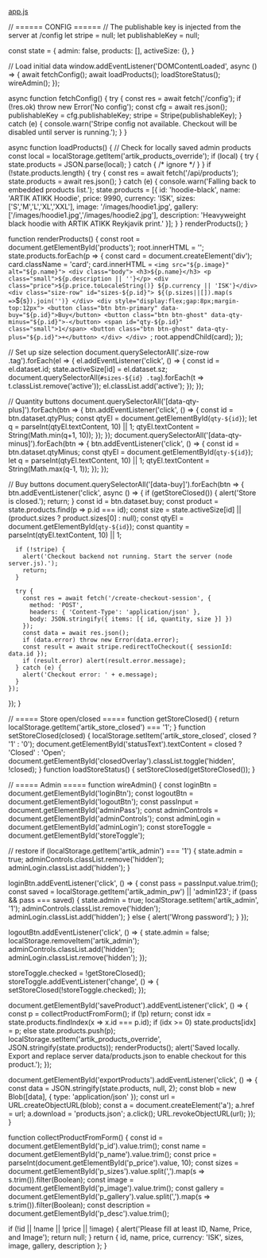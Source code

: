 [app.js](https://github.com/user-attachments/files/22723187/app.js)

// ====== CONFIG ======
// The publishable key is injected from the server at /config
let stripe = null;
let publishableKey = null;

const state = {
  admin: false,
  products: [],
  activeSize: {},
}

// Load initial data
window.addEventListener('DOMContentLoaded', async () => {
  await fetchConfig();
  await loadProducts();
  loadStoreStatus();
  wireAdmin();
});

async function fetchConfig() {
  try {
    const res = await fetch('/config');
    if (!res.ok) throw new Error('No config');
    const cfg = await res.json();
    publishableKey = cfg.publishableKey;
    stripe = Stripe(publishableKey);
  } catch (e) {
    console.warn('Stripe config not available. Checkout will be disabled until server is running.');
  }
}

async function loadProducts() {
  // Check for locally saved admin products
  const local = localStorage.getItem('artik_products_override');
  if (local) {
    try {
      state.products = JSON.parse(local);
    } catch { /* ignore */ }
  }
  if (!state.products.length) {
    try {
      const res = await fetch('/api/products');
      state.products = await res.json();
    } catch (e) {
      console.warn('Falling back to embedded products list.');
      state.products = [{
        id: 'hoodie-black',
        name: 'ARTIK ATIKK Hoodie',
        price: 9990,
        currency: 'ISK',
        sizes: ['S','M','L','XL','XXL'],
        image: '/images/hoodie1.jpg',
        gallery: ['/images/hoodie1.jpg','/images/hoodie2.jpg'],
        description: 'Heavyweight black hoodie with ARTIK ATIKK Reykjavik print.'
      }];
    }
  }
  renderProducts();
}

function renderProducts() {
  const root = document.getElementById('products');
  root.innerHTML = '';
  state.products.forEach(p => {
    const card = document.createElement('div');
    card.className = 'card';
    card.innerHTML = `
      <img src="${p.image}" alt="${p.name}">
      <div class="body">
        <h3>${p.name}</h3>
        <p class="small">${p.description || ''}</p>
        <div class="price">${p.price.toLocaleString()} ${p.currency || 'ISK'}</div>
        <div class="size-row" id="sizes-${p.id}">
          ${(p.sizes||[]).map(s => `<span class="tag" data-sz="${s}" data-id="${p.id}">${s}</span>`).join('')}
        </div>
        <div style="display:flex;gap:8px;margin-top:12px">
          <button class="btn btn-primary" data-buy="${p.id}">Buy</button>
          <button class="btn btn-ghost" data-qty-minus="${p.id}">-</button>
          <span id="qty-${p.id}" class="small">1</span>
          <button class="btn btn-ghost" data-qty-plus="${p.id}">+</button>
        </div>
      </div>
    `;
    root.appendChild(card);
  });

  // Set up size selection
  document.querySelectorAll('.size-row .tag').forEach(el => {
    el.addEventListener('click', () => {
      const id = el.dataset.id;
      state.activeSize[id] = el.dataset.sz;
      document.querySelectorAll(`#sizes-${id} .tag`).forEach(t => t.classList.remove('active'));
      el.classList.add('active');
    });
  });

  // Quantity buttons
  document.querySelectorAll('[data-qty-plus]').forEach(btn => {
    btn.addEventListener('click', () => {
      const id = btn.dataset.qtyPlus;
      const qtyEl = document.getElementById(`qty-${id}`);
      let q = parseInt(qtyEl.textContent, 10) || 1;
      qtyEl.textContent = String(Math.min(q+1, 10));
    });
  });
  document.querySelectorAll('[data-qty-minus]').forEach(btn => {
    btn.addEventListener('click', () => {
      const id = btn.dataset.qtyMinus;
      const qtyEl = document.getElementById(`qty-${id}`);
      let q = parseInt(qtyEl.textContent, 10) || 1;
      qtyEl.textContent = String(Math.max(q-1, 1));
    });
  });

  // Buy buttons
  document.querySelectorAll('[data-buy]').forEach(btn => {
    btn.addEventListener('click', async () => {
      if (getStoreClosed()) {
        alert('Store is closed.');
        return;
      }
      const id = btn.dataset.buy;
      const product = state.products.find(p => p.id === id);
      const size = state.activeSize[id] || (product.sizes ? product.sizes[0] : null);
      const qtyEl = document.getElementById(`qty-${id}`);
      const quantity = parseInt(qtyEl.textContent, 10) || 1;

      if (!stripe) {
        alert('Checkout backend not running. Start the server (node server.js).');
        return;
      }

      try {
        const res = await fetch('/create-checkout-session', {
          method: 'POST',
          headers: { 'Content-Type': 'application/json' },
          body: JSON.stringify({ items: [{ id, quantity, size }] })
        });
        const data = await res.json();
        if (data.error) throw new Error(data.error);
        const result = await stripe.redirectToCheckout({ sessionId: data.id });
        if (result.error) alert(result.error.message);
      } catch (e) {
        alert('Checkout error: ' + e.message);
      }
    });
  });
}

// ===== Store open/closed =====
function getStoreClosed() {
  return localStorage.getItem('artik_store_closed') === '1';
}
function setStoreClosed(closed) {
  localStorage.setItem('artik_store_closed', closed ? '1' : '0');
  document.getElementById('statusText').textContent = closed ? 'Closed' : 'Open';
  document.getElementById('closedOverlay').classList.toggle('hidden', !closed);
}
function loadStoreStatus() {
  setStoreClosed(getStoreClosed());
}

// ===== Admin =====
function wireAdmin() {
  const loginBtn = document.getElementById('loginBtn');
  const logoutBtn = document.getElementById('logoutBtn');
  const passInput = document.getElementById('adminPass');
  const adminControls = document.getElementById('adminControls');
  const adminLogin = document.getElementById('adminLogin');
  const storeToggle = document.getElementById('storeToggle');

  // restore
  if (localStorage.getItem('artik_admin') === '1') {
    state.admin = true;
    adminControls.classList.remove('hidden');
    adminLogin.classList.add('hidden');
  }

  loginBtn.addEventListener('click', () => {
    const pass = passInput.value.trim();
    const saved = localStorage.getItem('artik_admin_pw') || 'admin123';
    if (pass && pass === saved) {
      state.admin = true;
      localStorage.setItem('artik_admin', '1');
      adminControls.classList.remove('hidden');
      adminLogin.classList.add('hidden');
    } else {
      alert('Wrong password');
    }
  });

  logoutBtn.addEventListener('click', () => {
    state.admin = false;
    localStorage.removeItem('artik_admin');
    adminControls.classList.add('hidden');
    adminLogin.classList.remove('hidden');
  });

  storeToggle.checked = !getStoreClosed();
  storeToggle.addEventListener('change', () => {
    setStoreClosed(!storeToggle.checked);
  });

  document.getElementById('saveProduct').addEventListener('click', () => {
    const p = collectProductFromForm();
    if (!p) return;
    const idx = state.products.findIndex(x => x.id === p.id);
    if (idx >= 0) state.products[idx] = p; else state.products.push(p);
    localStorage.setItem('artik_products_override', JSON.stringify(state.products));
    renderProducts();
    alert('Saved locally. Export and replace server data/products.json to enable checkout for this product.');
  });

  document.getElementById('exportProducts').addEventListener('click', () => {
    const data = JSON.stringify(state.products, null, 2);
    const blob = new Blob([data], { type: 'application/json' });
    const url = URL.createObjectURL(blob);
    const a = document.createElement('a');
    a.href = url;
    a.download = 'products.json';
    a.click();
    URL.revokeObjectURL(url);
  });
}

function collectProductFromForm() {
  const id = document.getElementById('p_id').value.trim();
  const name = document.getElementById('p_name').value.trim();
  const price = parseInt(document.getElementById('p_price').value, 10);
  const sizes = document.getElementById('p_sizes').value.split(',').map(s => s.trim()).filter(Boolean);
  const image = document.getElementById('p_image').value.trim();
  const gallery = document.getElementById('p_gallery').value.split(',').map(s => s.trim()).filter(Boolean);
  const description = document.getElementById('p_desc').value.trim();

  if (!id || !name || !price || !image) {
    alert('Please fill at least ID, Name, Price, and Image');
    return null;
  }
  return { id, name, price, currency: 'ISK', sizes, image, gallery, description };
}
